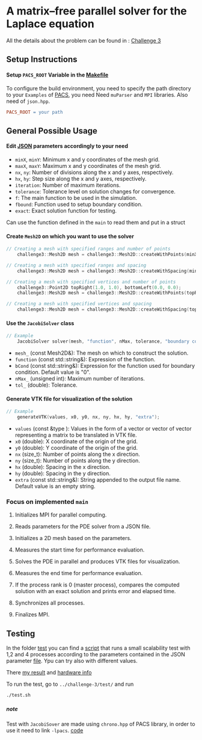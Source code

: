# A matrix–free parallel solver for the Laplace equation

All the details about the problem can be found in : [Challenge 3](../challenge-3/doc/Challenge23-24_3.pdf)

## Setup Instructions

#### Setup `PACS_ROOT` Variable in the [Makefile](../challenge-3/src/Makefile)

To configure the build environment, you need to specify the path directory to your `Examples` of [PACS](https://github.com/pacs-course/pacs-examples.git), you need Need `muParser` and `MPI` libraries. Also need of `json.hpp`.

```makefile
PACS_ROOT = your path
```
## General Possible Usage

#### Edit [JSON](../challenge-3/data/param.json) parameters accordingly to your need

- `minX`, `minY`: Minimum x and y coordinates of the mesh grid.
- `maxX`, `maxY`: Maximum x and y coordinates of the mesh grid.
- `nx`, `ny`: Number of divisions along the x and y axes, respectively.
- `hx`, `hy`: Step size along the x and y axes, respectively.
- `iteration`: Number of maximum iterations.
- `tolerance`: Tolerance level on solution changes for convergence.
- `f`: The main function to be used in the simulation.
- `fbound`: Function used to setup boundary condition.
- `exact`: Exact solution function for testing.

Can use the function defined in the `main` to read them and put in a struct

#### Create `Mesh2D` on which you want to use the solver
```cpp
// Creating a mesh with specified ranges and number of points
    challenge3::Mesh2D mesh = challenge3::Mesh2D::createWithPoints(minX, maxX, minY, maxY, nx, ny);

// Creating a mesh with specified ranges and spacing
    challenge3::Mesh2D mesh = challenge3::Mesh2D::createWithSpacing(minX, maxX, minY, maxY, hx, hy);

// Creating a mesh with specified vertices and number of points
    challenge3::Point2D topRight(1.0, 1.0), bottomLeft(0.0, 0.0);
    challenge3::Mesh2D mesh = challenge3::Mesh2D::createWithPoints(topRight, bottomLeft, nx, ny);

// Creating a mesh with specified vertices and spacing
    challenge3::Mesh2D mesh = challenge3::Mesh2D::createWithSpacing(topRight, bottomLeft, hx, hy);
```

#### Use the `JacobiSolver` class

```cpp
// Example
    JacobiSolver solver(mesh, "function", nMax, tolerance, "boundary condition function");
```

- `mesh_` (const Mesh2D&): The mesh on which to construct the solution.
- `function` (const std::string&): Expression of the function.
- `bCond` (const std::string&): Expression for the function used for boundary condition. Default value is "0".
- `nMax_` (unsigned int): Maximum number of iterations.
- `tol_` (double): Tolerance.

#### Generate VTK file for visualization of the solution

```cpp
// Example
    generateVTK(values, x0, y0, nx, ny, hx, hy, "extra");
```

- `values` (const &type ): Values in the form of a vector or vector of vector representing a matrix to be translated in VTK file.
- `x0` (double): X coordinate of the origin of the grid.
- `y0` (double): Y coordinate of the origin of the grid.
- `nx` (size_t): Number of points along the x direction.
- `ny` (size_t): Number of points along the y direction.
- `hx` (double): Spacing in the x direction.
- `hy` (double): Spacing in the y direction.
- `extra` (const std::string&): String appended to the output file name. Default value is an empty string.



### Focus on implemented `main`

1. Initializes MPI for parallel computing.

2. Reads parameters for the PDE solver from a JSON file.

3. Initializes a 2D mesh based on the parameters.

4. Measures the start time for performance evaluation.

5. Solves the PDE in parallel and produces VTK files for visualization.

6. Measures the end time for performance evaluation.

7. If the process rank is 0 (master process), compares the computed solution with an 
exact solution and prints error and elapsed time.

8. Synchronizes all processes.

9. Finalizes MPI.

## Testing 

In the folder [test](../challenge-3/test/) you can find a [script](../challenge-3/test/test.sh) that runs a small scalability test with 1,2 and 4 processes according to the parameters contained in the JSON parameter [file](../challenge-3/data/param.json). Ypu can try also with different values.

There [my result](../challenge-3/test/my_test.md) and [hardware info](../challenge-3/HWinfo/)

To run the test, go to `../challenge-3/test/` and run

```bash
./test.sh
```
##### note
Test with `JacobiSover` are made using `chrono.hpp` of PACS library, in order to use it need to link `-lpacs`. [code](../challenge-3/test/mainTest.cpp)



